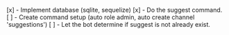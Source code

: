 [x] - Implement database (sqlite, sequelize)
[x] - Do the suggest command. 
[ ] - Create command setup (auto role admin, auto create channel 'suggestions')
[ ] - Let the bot determine if suggest is not already exist.
 
